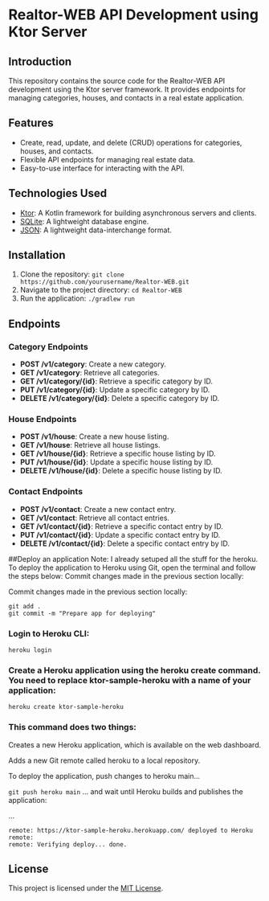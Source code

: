 # Realtor-WEB API Development using Ktor Server

## Introduction
This repository contains the source code for the Realtor-WEB API development using the Ktor server framework. It provides endpoints for managing categories, houses, and contacts in a real estate application.

## Features
- Create, read, update, and delete (CRUD) operations for categories, houses, and contacts.
- Flexible API endpoints for managing real estate data.
- Easy-to-use interface for interacting with the API.

## Technologies Used
- [Ktor](https://ktor.io/): A Kotlin framework for building asynchronous servers and clients.
- [SQLite](https://www.sqlite.org/index.html): A lightweight database engine.
- [JSON](https://www.json.org/json-en.html): A lightweight data-interchange format.

## Installation
1. Clone the repository: `git clone https://github.com/yourusername/Realtor-WEB.git`
2. Navigate to the project directory: `cd Realtor-WEB`
3. Run the application: `./gradlew run`

## Endpoints

### Category Endpoints
- **POST /v1/category**: Create a new category.
- **GET /v1/category**: Retrieve all categories.
- **GET /v1/category/{id}**: Retrieve a specific category by ID.
- **PUT /v1/category/{id}**: Update a specific category by ID.
- **DELETE /v1/category/{id}**: Delete a specific category by ID.

### House Endpoints
- **POST /v1/house**: Create a new house listing.
- **GET /v1/house**: Retrieve all house listings.
- **GET /v1/house/{id}**: Retrieve a specific house listing by ID.
- **PUT /v1/house/{id}**: Update a specific house listing by ID.
- **DELETE /v1/house/{id}**: Delete a specific house listing by ID.

### Contact Endpoints
- **POST /v1/contact**: Create a new contact entry.
- **GET /v1/contact**: Retrieve all contact entries.
- **GET /v1/contact/{id}**: Retrieve a specific contact entry by ID.
- **PUT /v1/contact/{id}**: Update a specific contact entry by ID.
- **DELETE /v1/contact/{id}**: Delete a specific contact entry by ID.

##Deploy an application﻿
Note: I already setuped all the stuff for the heroku. To deploy the application to Heroku using Git, open the terminal and follow the steps below:
Commit changes made in the previous section locally:

Commit changes made in the previous section locally:

```
git add .
git commit -m "Prepare app for deploying"
```
### Login to Heroku CLI:

```heroku login```
### Create a Heroku application using the heroku create command. You need to replace ktor-sample-heroku with a name of your application:

```heroku create ktor-sample-heroku```
### This command does two things:

Creates a new Heroku application, which is available on the web dashboard.

Adds a new Git remote called heroku to a local repository.

To deploy the application, push changes to heroku main...

```git push heroku main```
... and wait until Heroku builds and publishes the application:

...
```
remote: https://ktor-sample-heroku.herokuapp.com/ deployed to Heroku
remote:
remote: Verifying deploy... done.
```



## License
This project is licensed under the [MIT License](LICENSE).
